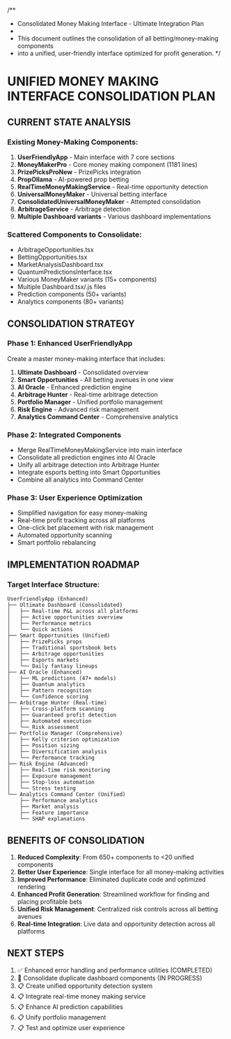 /**
 * Consolidated Money Making Interface - Ultimate Integration Plan
 * 
 * This document outlines the consolidation of all betting/money-making components
 * into a unified, user-friendly interface optimized for profit generation.
 */

# UNIFIED MONEY MAKING INTERFACE CONSOLIDATION PLAN

## CURRENT STATE ANALYSIS

### Existing Money-Making Components:
1. **UserFriendlyApp** - Main interface with 7 core sections
2. **MoneyMakerPro** - Core money making component (1181 lines)
3. **PrizePicksProNew** - PrizePicks integration
4. **PropOllama** - AI-powered prop betting
5. **RealTimeMoneyMakingService** - Real-time opportunity detection
6. **UniversalMoneyMaker** - Universal betting interface
7. **ConsolidatedUniversalMoneyMaker** - Attempted consolidation
8. **ArbitrageService** - Arbitrage detection
9. **Multiple Dashboard variants** - Various dashboard implementations

### Scattered Components to Consolidate:
- ArbitrageOpportunities.tsx
- BettingOpportunities.tsx  
- MarketAnalysisDashboard.tsx
- QuantumPredictionsInterface.tsx
- Various MoneyMaker variants (15+ components)
- Multiple Dashboard.tsx/.js files
- Prediction components (50+ variants)
- Analytics components (80+ variants)

## CONSOLIDATION STRATEGY

### Phase 1: Enhanced UserFriendlyApp
Create a master money-making interface that includes:

1. **Ultimate Dashboard** - Consolidated overview
2. **Smart Opportunities** - All betting avenues in one view
3. **AI Oracle** - Enhanced prediction engine
4. **Arbitrage Hunter** - Real-time arbitrage detection
5. **Portfolio Manager** - Unified portfolio management
6. **Risk Engine** - Advanced risk management
7. **Analytics Command Center** - Comprehensive analytics

### Phase 2: Integrated Components
- Merge RealTimeMoneyMakingService into main interface
- Consolidate all prediction engines into AI Oracle
- Unify all arbitrage detection into Arbitrage Hunter
- Integrate esports betting into Smart Opportunities
- Combine all analytics into Command Center

### Phase 3: User Experience Optimization
- Simplified navigation for easy money-making
- Real-time profit tracking across all platforms
- One-click bet placement with risk management
- Automated opportunity scanning
- Smart portfolio rebalancing

## IMPLEMENTATION ROADMAP

### Target Interface Structure:
```
UserFriendlyApp (Enhanced)
├── Ultimate Dashboard (Consolidated)
│   ├── Real-time P&L across all platforms
│   ├── Active opportunities overview
│   ├── Performance metrics
│   └── Quick actions
├── Smart Opportunities (Unified)
│   ├── PrizePicks props
│   ├── Traditional sportsbook bets
│   ├── Arbitrage opportunities
│   ├── Esports markets
│   └── Daily fantasy lineups
├── AI Oracle (Enhanced)
│   ├── ML predictions (47+ models)
│   ├── Quantum analytics
│   ├── Pattern recognition
│   └── Confidence scoring
├── Arbitrage Hunter (Real-time)
│   ├── Cross-platform scanning
│   ├── Guaranteed profit detection
│   ├── Automated execution
│   └── Risk assessment
├── Portfolio Manager (Comprehensive)
│   ├── Kelly criterion optimization
│   ├── Position sizing
│   ├── Diversification analysis
│   └── Performance tracking
├── Risk Engine (Advanced)
│   ├── Real-time risk monitoring
│   ├── Exposure management
│   ├── Stop-loss automation
│   └── Stress testing
└── Analytics Command Center (Unified)
    ├── Performance analytics
    ├── Market analysis
    ├── Feature importance
    └── SHAP explanations
```

## BENEFITS OF CONSOLIDATION

1. **Reduced Complexity**: From 650+ components to <20 unified components
2. **Better User Experience**: Single interface for all money-making activities
3. **Improved Performance**: Eliminated duplicate code and optimized rendering
4. **Enhanced Profit Generation**: Streamlined workflow for finding and placing profitable bets
5. **Unified Risk Management**: Centralized risk controls across all betting avenues
6. **Real-time Integration**: Live data and opportunity detection across all platforms

## NEXT STEPS

1. ✅ Enhanced error handling and performance utilities (COMPLETED)
2. 🔄 Consolidate duplicate dashboard components (IN PROGRESS)
3. 📋 Create unified opportunity detection system
4. 📋 Integrate real-time money making service
5. 📋 Enhance AI prediction capabilities
6. 📋 Unify portfolio management
7. 📋 Test and optimize user experience
